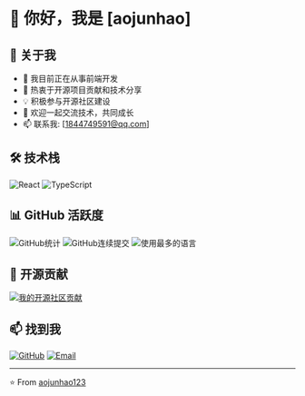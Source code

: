 # 👋 你好，我是 [aojunhao]

## 🚀 关于我

- 🔭 我目前正在从事前端开发
- 🌱 热衷于开源项目贡献和技术分享
- 💡 积极参与开源社区建设
- 🤝 欢迎一起交流技术，共同成长
- 📫 联系我: [1844749591@qq.com]

## 🛠️ 技术栈

![React](https://img.shields.io/badge/-React-61DAFB?style=flat-square&logo=react&logoColor=black)
![TypeScript](https://img.shields.io/badge/-TypeScript-3178C6?style=flat-square&logo=typescript&logoColor=white)

## 📊 GitHub 活跃度

![GitHub统计](https://github-readme-stats.vercel.app/api?username=aojunhao123&show_icons=true&theme=radical)
![GitHub连续提交](https://github-readme-streak-stats.herokuapp.com/?user=aojunhao123&theme=radical)
![使用最多的语言](https://github-readme-stats.vercel.app/api/top-langs/?username=aojunhao123&layout=compact&theme=radical)

## 🌟 开源贡献

[![我的开源社区贡献](https://github-contributor-stats.vercel.app/api?username=aojunhao123&combine_all_yearly_contributions=true&theme=radical&hide_own_repos=true)](https://github.com/aojunhao123)

<!--END_SECTION:activity-->

## 📫 找到我

[![GitHub](https://img.shields.io/badge/-GitHub-181717?style=flat-square&logo=github&logoColor=white)](https://github.com/aojunhao123)
[![Email](https://img.shields.io/badge/-Email-D14836?style=flat-square&logo=gmail&logoColor=white)](mailto:1844749591@qq.com)

---

⭐️ From [aojunhao123](https://github.com/aojunhao123)
